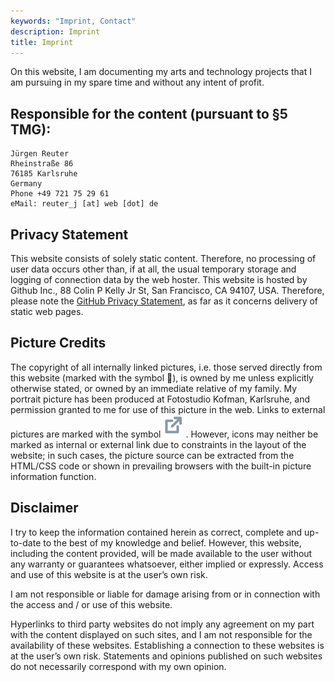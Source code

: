 ```yaml
---
keywords: "Imprint, Contact"
description: Imprint
title: Imprint
---
```


On this website, I am documenting my arts and technology projects that
I am pursuing in my spare time and without any intent of profit.

## Responsible for the content (pursuant to §5 TMG):

    Jürgen Reuter
    Rheinstraße 86
    76185 Karlsruhe
    Germany
    Phone +49 721 75 29 61
    eMail: reuter_j [at] web [dot] de

## Privacy Statement

This website consists of solely static content.  Therefore, no
processing of user data occurs other than, if at all, the usual
temporary storage and logging of connection data by the web hoster.
This website is hosted by Github Inc., 88 Colin P Kelly Jr St, San
Francisco, CA 94107, USA.  Therefore, please note the [GitHub Privacy
Statement](https://help.github.com/en/github/site-policy/github-privacy-statement),
as far as it concerns delivery of static web pages.

## Picture Credits

The copyright of all internally linked pictures, i.e. those served
directly from this website (marked with the symbol 🔗), is owned by me
unless explicitly otherwise stated, or owned by an immediate relative
of my family.  My portrait picture has been produced at Fotostudio
Kofman, Karlsruhe, and permission granted to me for use of this
picture in the web.  Links to external pictures are marked with the
symbol <img src="../images/external-link.svg" />.  However, icons may
neither be marked as internal or external link due to constraints in
the layout of the website; in such cases, the picture source can be
extracted from the HTML/CSS code or shown in prevailing browsers with
the built-in picture information function.

## Disclaimer

I try to keep the information contained herein as correct, complete
and up-to-date to the best of my knowledge and belief.  However, this
website, including the content provided, will be made available to the
user without any warranty or guarantees whatsoever, either implied or
expressly.  Access and use of this website is at the user’s own risk.

I am not responsible or liable for damage arising from or in
connection with the access and / or use of this website.

Hyperlinks to third party websites do not imply any agreement on my
part with the content displayed on such sites, and I am not
responsible for the availability of these websites.  Establishing a
connection to these websites is at the user’s own risk.  Statements
and opinions published on such websites do not necessarily correspond
with my own opinion.
